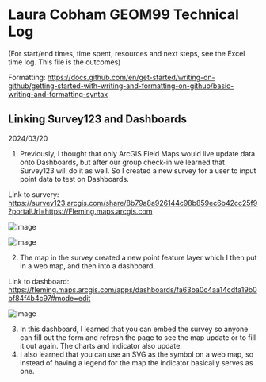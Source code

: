 # Laura Cobham GEOM99 Technical Log 
(For start/end times, time spent, resources and next steps, see the Excel time log. This file is the outcomes)

Formatting: https://docs.github.com/en/get-started/writing-on-github/getting-started-with-writing-and-formatting-on-github/basic-writing-and-formatting-syntax

## Linking Survey123 and Dashboards

2024/03/20

1. Previously, I thought that only ArcGIS Field Maps would live update data onto Dashboards, but after our group check-in we learned that Survey123 will do it as well. So I created a new survey for a user to input point data to test on Dashboards.

Link to survery: https://survey123.arcgis.com/share/8b79a8a926144c98b859ec6b42cc25f9?portalUrl=https://Fleming.maps.arcgis.com

![image](https://github.com/lacobham/geom99techlog/assets/146376068/84e5adf7-9f9e-4a05-b1e2-c3d97ee5fc94)

![image](https://github.com/lacobham/geom99techlog/assets/146376068/2ad07797-7881-404a-ae34-6988549e1355)

2. The map in the survey created a new point feature layer which I then put in a web map, and then into a dashboard.

Link to dashboard: https://fleming.maps.arcgis.com/apps/dashboards/fa63ba0c4aa14cdfa19b0bf84f4b4c97#mode=edit

![image](https://github.com/lacobham/geom99techlog/assets/146376068/ffeb39ae-f84e-4128-b09b-736c2bfec754)

3. In this dashboard, I learned that you can embed the survey so anyone can fill out the form and refresh the page to see the map update or to fill it out again. The charts and indicator also update.
4. I also learned that you can use an SVG as the symbol on a web map, so instead of having a legend for the map the indicator basically serves as one.

